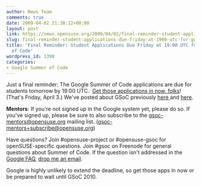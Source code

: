 ```yaml
---
author: News Team
comments: true
date: 2009-04-02 21:38:12+00:00
layout: post
link: https://news.opensuse.org/2009/04/02/final-reminder-student-applications-due-friday-at-1900-utc-for-google-summer-of-code/
slug: final-reminder-student-applications-due-friday-at-1900-utc-for-google-summer-of-code
title: 'Final Reminder: Student Applications Due Friday at 19:00 UTC for Google Summer
  of Code'
wordpress_id: 1390
categories:
- Google Summer of Code
---
```


Just a final reminder: The Google Summer of Code applications are due for students tomorrow by 19:00 UTC.  [Get those applications in now, folks](//socghop.appspot.com/document/show/program/google/gsoc2009/faqs#student_apply)! (That's Friday, April 3.) We've posted about GSoC previously [here ](//news.opensuse.org/2009/03/23/reminder-student-application-period-for-gsoc-starts-today/)and [here](//news.opensuse.org/2009/03/19/opensuse-project-accepted-to-google-summer-of-code-2009/).

**Mentors**: If you're not signed up in the Google system yet, please do so. If you've signed up, please be sure to also subscribe to the gsoc-mentors@opensuse.org mailing list. (gsoc-mentors+subscribe@opensuse.org)

Have questions? Join #opensuse-project or #opensuse-gsoc for openSUSE-specific questions. Join #gsoc on Freenode for general questions about Summer of Code. If the question isn't addressed in the [Google FAQ](//socghop.appspot.com/document/show/program/google/gsoc2009/faqs), [drop me an email](mailto:zonker@opensuse.org).

Google is highly unlikely to extend the deadline, so get those apps in now or be prepared to wait until GSoC 2010.
